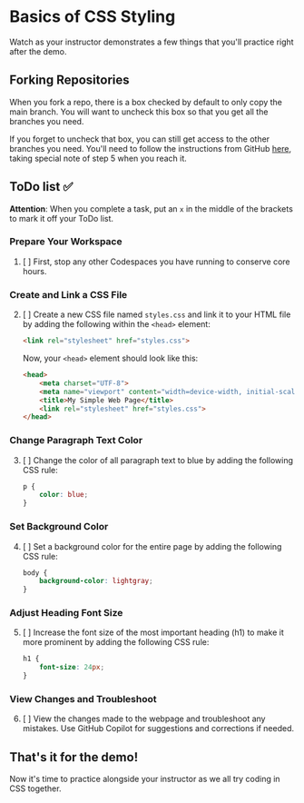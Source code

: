 # Basics of CSS Styling
Watch as your instructor demonstrates a few things that you'll practice right after the demo.

## Forking Repositories
When you fork a repo, there is a box checked by default to only copy the main branch. You will want to uncheck this box so that you get all the branches you need. 

If you forget to uncheck that box, you can still get access to the other branches you need. You'll need to follow the instructions from GitHub [here](https://docs.github.com/en/pull-requests/collaborating-with-pull-requests/proposing-changes-to-your-work-with-pull-requests/creating-and-deleting-branches-within-your-repository#creating-a-branch), taking special note of step 5 when you reach it.

## ToDo list ✅
**Attention**: When you complete a task, put an `x` in the middle of the brackets to mark it off your ToDo list.

### Prepare Your Workspace

1. [ ] First, stop any other Codespaces you have running to conserve core hours.

### Create and Link a CSS File

2. [ ] Create a new CSS file named `styles.css` and link it to your HTML file by adding the following within the `<head>` element:

    ```html
    <link rel="stylesheet" href="styles.css">
    ```

    Now, your `<head>` element should look like this:

    ```html
    <head>
        <meta charset="UTF-8">
        <meta name="viewport" content="width=device-width, initial-scale=1.0">
        <title>My Simple Web Page</title>
        <link rel="stylesheet" href="styles.css">
    </head>
    ```

### Change Paragraph Text Color

3. [ ] Change the color of all paragraph text to blue by adding the following CSS rule:

    ```css
    p {
        color: blue;
    }
    ```

### Set Background Color

4. [ ] Set a background color for the entire page by adding the following CSS rule:

    ```css
    body {
        background-color: lightgray;
    }
    ```

### Adjust Heading Font Size

5. [ ] Increase the font size of the most important heading (h1) to make it more prominent by adding the following CSS rule:

    ```css
    h1 {
        font-size: 24px;
    }
    ```

### View Changes and Troubleshoot

6. [ ] View the changes made to the webpage and troubleshoot any mistakes. Use GitHub Copilot for suggestions and corrections if needed.

## That's it for the demo!
Now it's time to practice alongside your instructor as we all try coding in CSS together.

